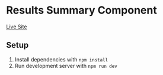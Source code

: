 # Results Summary Component

[Live Site](https://graceful-pegasus-c10769.netlify.app/)

## Setup

1. Install dependencies with `npm install` 
2. Run development server with `npm run dev`
